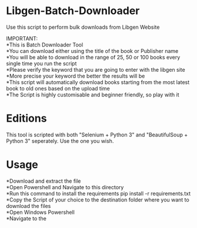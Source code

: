 # Libgen-Batch-Downloader
Use this script to perform bulk downloads from Libgen Website

IMPORTANT:  
    *This is Batch Downloader Tool  
    *You can download either using the title of the book or Publisher name  
    *You will be able to download in the range of 25, 50 or 100 books every single time you run the script  
    *Please verify the keyword that you are going to enter with the libgen site  
    *More precise your keyword the better the results will be  
    *This script will automatically download books starting from the most latest book to old ones based on the upload time  
    *The Script is highly customisable and beginner friendly, so play with it
    
# Editions  

This tool is scripted with both "Selenium + Python 3" and "BeautifulSoup + Python 3" seperately. Use the one you wish.

# Usage

   *Download and extract the file  
   *Open Powershell and Navigate to this directory  
   *Run this command to install the requirements
    pip install -r requirements.txt    
   *Copy the Script of your choice to the destination folder where you want to download the files  
   *Open Windows Powershell  
   *Navigate to the 
